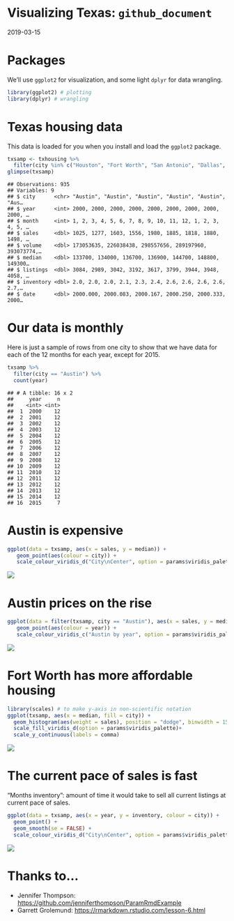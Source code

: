 Visualizing Texas: `github_document`
================
2019-03-15

# Packages

We’ll use `ggplot2` for visualization, and some light `dplyr` for data
wrangling.

``` r
library(ggplot2) # plotting
library(dplyr) # wrangling
```

# Texas housing data

This data is loaded for you when you install and load the `ggplot2`
package.

``` r
txsamp <- txhousing %>% 
  filter(city %in% c("Houston", "Fort Worth", "San Antonio", "Dallas", "Austin"))
glimpse(txsamp)
```

    ## Observations: 935
    ## Variables: 9
    ## $ city      <chr> "Austin", "Austin", "Austin", "Austin", "Austin", "Aus…
    ## $ year      <int> 2000, 2000, 2000, 2000, 2000, 2000, 2000, 2000, 2000, …
    ## $ month     <int> 1, 2, 3, 4, 5, 6, 7, 8, 9, 10, 11, 12, 1, 2, 3, 4, 5, …
    ## $ sales     <dbl> 1025, 1277, 1603, 1556, 1980, 1885, 1818, 1880, 1498, …
    ## $ volume    <dbl> 173053635, 226038438, 298557656, 289197960, 393073774,…
    ## $ median    <dbl> 133700, 134000, 136700, 136900, 144700, 148800, 149300…
    ## $ listings  <dbl> 3084, 2989, 3042, 3192, 3617, 3799, 3944, 3948, 4058, …
    ## $ inventory <dbl> 2.0, 2.0, 2.0, 2.1, 2.3, 2.4, 2.6, 2.6, 2.6, 2.6, 2.7,…
    ## $ date      <dbl> 2000.000, 2000.083, 2000.167, 2000.250, 2000.333, 2000…

# Our data is monthly

Here is just a sample of rows from one city to show that we have data
for each of the 12 months for each year, except for 2015.

``` r
txsamp %>% 
  filter(city == "Austin") %>% 
  count(year)
```

    ## # A tibble: 16 x 2
    ##     year     n
    ##    <int> <int>
    ##  1  2000    12
    ##  2  2001    12
    ##  3  2002    12
    ##  4  2003    12
    ##  5  2004    12
    ##  6  2005    12
    ##  7  2006    12
    ##  8  2007    12
    ##  9  2008    12
    ## 10  2009    12
    ## 11  2010    12
    ## 12  2011    12
    ## 13  2012    12
    ## 14  2013    12
    ## 15  2014    12
    ## 16  2015     7

# Austin is expensive

``` r
ggplot(data = txsamp, aes(x = sales, y = median)) +
   geom_point(aes(colour = city)) + 
   scale_colour_viridis_d("City\nCenter", option = params$viridis_palette)
```

![](/Users/alison/rprojs/rmd-render-factory/gallery/outputs/docs/index_files/figure-gfm/unnamed-chunk-4-1.png)<!-- -->

# Austin prices on the rise

``` r
ggplot(data = filter(txsamp, city == "Austin"), aes(x = sales, y = median)) +
   geom_point(aes(colour = year)) + 
   scale_colour_viridis_c("Austin by year", option = params$viridis_palette, direction = -1) 
```

![](/Users/alison/rprojs/rmd-render-factory/gallery/outputs/docs/index_files/figure-gfm/unnamed-chunk-5-1.png)<!-- -->

# Fort Worth has more affordable housing

``` r
library(scales) # to make y-axis in non-scientific notation
ggplot(txsamp, aes(x = median, fill = city)) +
  geom_histogram(aes(weight = sales), position = "dodge", binwidth = 15000) +
  scale_fill_viridis_d(option = params$viridis_palette)+
  scale_y_continuous(labels = comma)
```

![](/Users/alison/rprojs/rmd-render-factory/gallery/outputs/docs/index_files/figure-gfm/unnamed-chunk-6-1.png)<!-- -->

# The current pace of sales is fast

“Months inventory”: amount of time it would take to sell all current
listings at current pace of sales.

``` r
ggplot(data = txsamp, aes(x = year, y = inventory, colour = city)) +
  geom_point() + 
  geom_smooth(se = FALSE) +
  scale_colour_viridis_d("City\nCenter", option = params$viridis_palette) 
```

![](/Users/alison/rprojs/rmd-render-factory/gallery/outputs/docs/index_files/figure-gfm/unnamed-chunk-7-1.png)<!-- -->

# Thanks to…

  - Jennifer Thompson:
    <https://github.com/jenniferthompson/ParamRmdExample>
  - Garrett Grolemund: <https://rmarkdown.rstudio.com/lesson-6.html>
